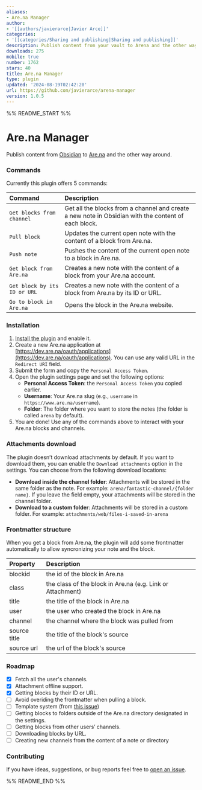 ```yaml
---
aliases:
- Are.na Manager
author:
- '[[authors/javierarce|Javier Arce]]'
categories:
- '[[categories/Sharing and publishing|Sharing and publishing]]'
description: Publish content from your vault to Arena and the other way around.
downloads: 275
mobile: true
number: 1762
stars: 40
title: Are.na Manager
type: plugin
updated: '2024-08-19T02:42:20'
url: https://github.com/javierarce/arena-manager
version: 1.0.5
---
```


%% README_START %%

# Are.na Manager

Publish content from [Obsidian](https://obsidian.md) to [Are.na](https://www.are.na) and the other way around.

### Commands

Currently this plugin offers 5 commands:

| Command                      | Description                                                                                         |
| :--------------------------- | :-------------------------------------------------------------------------------------------------- |
| `Get blocks from channel`    | Get all the blocks from a channel and create a new note in Obsidian with the content of each block. |
| `Pull block`                 | Updates the current open note with the content of a block from Are.na.                              |
| `Push note`                  | Pushes the content of the current open note to a block in Are.na.                                   |
| `Get block from Are.na`      | Creates a new note with the content of a block from your Are.na account.                            |
| `Get block by its ID or URL` | Creates a new note with the content of a block from Are.na by its ID or URL.                        |
| `Go to block in Are.na`      | Opens the block in the Are.na website.                                                              |

### Installation

1. [Install the plugin](https://obsidian.md/plugins?id=arena-manager) and enable it.
2. Create a new Are.na application at [https://dev.are.na/oauth/applications](https://dev.are.na/oauth/applications).
   You can use any valid URL in the `Redirect URI` field.
3. Submit the form and copy the `Personal Access Token`.
4. Open the plugin settings page and set the following options:
    - **Personal Access Token**: the `Personal Access Token` you copied earlier.
    - **Username**: Your Are.na slug (e.g., `username` in `https://www.are.na/username`).
    - **Folder**: The folder where you want to store the notes (the folder is called `arena` by default).
5. You are done! Use any of the commands above to interact with your Are.na blocks and channels.

### Attachments download

The plugin doesn’t download attachments by default. If you want to download them, you can enable the `Download attachments` option in the settings. You can choose from the following download locations:

-   **Download inside the channel folder**: Attachments will be stored in the same folder as the note. For example: `arena/fantastic-channel/{folder name}`. If you leave the field empty, your attachments will be stored in the channel folder.
-   **Download to a custom folder**: Attachments will be stored in a custom folder. For example: `attachments/web/files-i-saved-in-arena`

### Frontmatter structure

When you get a block from Are.na, the plugin will add some frontmatter automatically to allow syncronizing your note and the block.

| Property     | Description                                                |
| :----------- | :--------------------------------------------------------- |
| blockid      | the id of the block in Are.na                              |
| class        | the class of the block in Are.na (e.g. Link or Attachment) |
| title        | the title of the block in Are.na                           |
| user         | the user who created the block in Are.na                   |
| channel      | the channel where the block was pulled from                |
| source title | the title of the block's source                            |
| source url   | the url of the block's source                              |

### Roadmap

-   [x] Fetch all the user's channels.
-   [x] Attachment offline support.
-   [x] Getting blocks by their ID or URL.
-   [ ] Avoid overiding the frontmatter when pulling a block.
-   [ ] Template system (from [this issue](https://github.com/javierarce/arena-manager/issues/1))
-   [ ] Getting blocks to folders outside of the Are.na directory designated in the settings.
-   [ ] Getting blocks from other users’ channels.
-   [ ] Downloading blocks by URL.
-   [ ] Creating new channels from the content of a note or directory

### Contributing

If you have ideas, suggestions, or bug reports feel free to [open an issue](https://github.com/javierarce/arena-manager/issues).


%% README_END %%